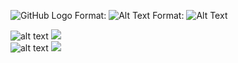 ![GitHub Logo](testdata_media/webui1.png)
Format: ![Alt Text](url)
Format: ![Alt Text](url)

<div>
<img src="testdata_media/webui1.png" alt="alt text">
<img src="testdata_media/webui1.png">
</div>

<img src="testdata_media/webui1.png" alt="alt text">
<img src="testdata_media/webui1.png">

